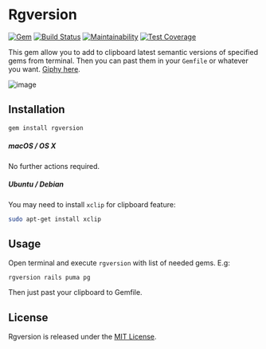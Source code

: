 # Rgversion 
[![Gem](https://img.shields.io/gem/v/rgversion.svg)](https://rubygems.org/gems/rgversion) [![Build Status](https://img.shields.io/travis/vavgustov/rgversion/master.svg)](https://travis-ci.org/vavgustov/rgversion) [![Maintainability](https://api.codeclimate.com/v1/badges/b5d59c13b4d649c321ea/maintainability)](https://codeclimate.com/github/vavgustov/rgversion/maintainability) [![Test Coverage](https://api.codeclimate.com/v1/badges/b5d59c13b4d649c321ea/test_coverage)](https://codeclimate.com/github/vavgustov/rgversion/test_coverage)
 
This gem allow you to add to clipboard latest semantic versions of specified gems from terminal. Then you can past 
them in your `Gemfile` or whatever you want. [Giphy here](https://github.com/vavgustov/rgversion/wiki/Giphy).

![image](https://user-images.githubusercontent.com/312873/28492511-d2dbf140-6f0d-11e7-9912-beb8b94a1ca7.png)

## Installation

```bash
gem install rgversion
```

##### macOS / OS X
No further actions required.

##### Ubuntu / Debian
You may need to install `xclip` for clipboard feature:
```bash
sudo apt-get install xclip
``` 

## Usage
Open terminal and execute ``rgversion`` with list of needed gems. E.g:

```
rgversion rails puma pg
```

Then just past your clipboard to Gemfile.

## License

Rgversion is released under the [MIT License](https://opensource.org/licenses/MIT).
